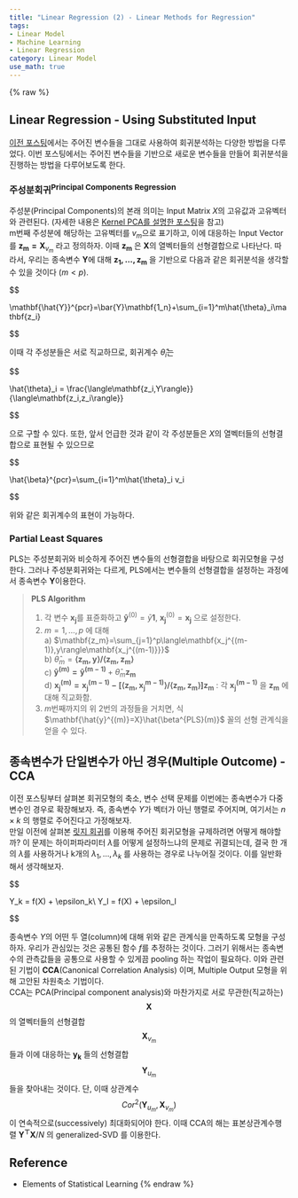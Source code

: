 ```yaml
---
title: "Linear Regression (2) - Linear Methods for Regression"
tags:
- Linear Model
- Machine Learning
- Linear Regression
category: Linear Model
use_math: true
---
```

{% raw %}
## Linear Regression - Using Substituted Input
[이전 포스팅](https://ddangchani.github.io/ml/linearreg1)에서는 주어진 변수들을 그대로 사용하여 회귀분석하는 다양한 방법을 다루었다. 이번 포스팅에서는 주어진 변수들을 기반으로 새로운 변수들을 만들어 회귀분석을 진행하는 방법을 다루어보도록 한다.   

### 주성분회귀<sup>Principal Components Regression
주성분(Principal Components)의 본래 의미는 Input Matrix $X$의 고유값과 고유벡터와 관련된다. (자세한 내용은 [Kernel PCA를 설명한 포스팅](https://ddangchani.github.io/ml/kernelpca)을 참고)   
m번째 주성분에 해당하는 고유벡터를 $v_m$으로 표기하고, 이에 대응하는 Input Vector를 $\mathbf{z_m=X}_{v_m}$ 라고 정의하자. 이때 $\mathbf{z_m}$ 은 $\mathbf{X}$의 열벡터들의 선형결합으로 나타난다. 따라서, 우리는 종속변수 $\mathbf{Y}$에 대해 $\mathbf{z_1,\ldots,z_m}$ 을 기반으로 다음과 같은 회귀분석을 생각할 수 있을 것이다 ($m<p$).   

$$

\mathbf{\hat{Y}}^{pcr}=\bar{Y}\mathbf{1_n}+\sum_{i=1}^m\hat{\theta}_i\mathbf{z_i}

$$  

이때 각 주성분들은 서로 직교하므로, 회귀계수 $\hat{\theta}_i$는   

$$

\hat{\theta}_i = \frac{\langle\mathbf{z_i,Y\rangle}}{\langle\mathbf{z_i,z_i\rangle}}

$$

으로 구할 수 있다. 또한, 앞서 언급한 것과 같이 각 주성분들은 $X$의 열벡터들의 선형결합으로 표현될 수 있으므로

$$

\hat{\beta}^{pcr}=\sum_{i=1}^m\hat{\theta}_i v_i

$$   

위와 같은 회귀계수의 표현이 가능하다.   

### Partial Least Squares
PLS는 주성분회귀와 비슷하게 주어진 변수들의 선형결합을 바탕으로 회귀모형을 구성한다. 그러나 주성분회귀와는 다르게, PLS에서는 변수들의 선형결합을 설정하는 과정에서 종속변수 $\mathbf{Y}$이용한다.
> **PLS Algorithm**  
> 1. 각 변수 $\mathbf{x_j}$를 표쥰화하고 $\mathbf{\hat{y}}^{(0)}=\bar{y}\mathbf{1}$, $\mathbf{x_j}^{(0)}=\mathbf{x_j}$ 으로 설정한다.
> 2. $m=1,\ldots ,p$ 에 대해   
> a) $\mathbf{z_m}=\sum_{j=1}^p\langle\mathbf{x_j^{(m-1)},y\rangle\mathbf{x_j^{(m-1)}}}$   
> b) $\hat{\theta}_m=\mathbf{\langle z_m,y\rangle/\langle z_m,z_m\rangle}$   
> c) $\mathbf{\hat{y}^{(m)}=\hat{y}^{(m-1)}}+\hat{\theta}_m\mathbf{z_m}$   
> d) $\mathbf{x_j^{(m)}=x_j^{(m-1)}-[\langle z_m,x_j^{m-1)}\rangle/\langle z_m,z_m\rangle]z_m}$ : 각 $\mathbf{x_j^{(m-1)}}$ 을 $\mathbf{z_m}$ 에 대해 직교화함.   
> 3. $m$번째까지의 위 2번의 과정들을 거치면, 식 $\mathbf{\hat{y}^{(m)}=X}\hat{\beta^{PLS}(m)}$ 꼴의 선형 관계식을 얻을 수 있다. 

## 종속변수가 단일변수가 아닌 경우(Multiple Outcome) - CCA
이전 포스팅부터 살펴본 회귀모형의 축소, 변수 선택 문제를 이번에는 종속변수가 다중변수인 경우로 확장해보자. 즉, 종속변수 $Y$가 벡터가 아닌 행렬로 주어지며, 여기서는 $n\times k$ 의 행렬로 주어진다고 가정해보자.   
만일 이전에 살펴본 [릿지 회귀](https://ddangchani.github.io/ml/linearreg1)를 이용해 주어진 회귀모형을 규제하려면 어떻게 해야할까? 이 문제는 하이퍼파라미터 $\lambda$를 어떻게 설정하느냐의 문제로 귀결되는데, 결국 한 개의 $\lambda$를 사용하거나 k개의 $\lambda_1,\ldots,\lambda_k$ 를 사용하는 경우로 나누어질 것이다. 이를 일반화해서 생각해보자.   

$$

Y_k = f(X) + \epsilon_k\\
Y_l = f(X) + \epsilon_l

$$   

종속변수 $Y$의 어떤 두 열(column)에 대해 위와 같은 관계식을 만족하도록 모형을 구성하자. 우리가 관심있는 것은 공통된 함수 $f$를 추정하는 것이다. 그러기 위해서는 종속변수의 관측값들을 공통으로 사용할 수 있게끔 pooling 하는 작업이 필요하다. 이와 관련된 기법이 **CCA**(Canonical Correlation Analysis) 이며, Multiple Output 모형을 위해 고안된 차원축소 기법이다.   
CCA는 PCA(Principal component analysis)와 마찬가지로 서로 무관한(직교하는) $$\mathbf{X}$$의 열벡터들의 선형결합 $$\mathbf{X}_{v_{m}}$$ 들과 이에 대응하는 $\mathbf{y_k}$ 들의 선형결합 $$\mathbf{Y}_{u_m}$$ 들을 찾아내는 것이다. 단, 이때 상관계수 $$Cor^2(\mathbf{Y}_{u_m},\mathbf{X}_{v_m})$$ 이 연속적으로(successively) 최대화되어야 한다. 이때 CCA의 해는 표본상관계수행렬 $\mathbf{Y^\top X}/N$ 의 generalized-SVD 를 이용한다.   


## Reference
 - Elements of Statistical Learning
{% endraw %}